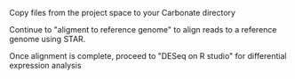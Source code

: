 Copy files from the project space to your Carbonate directory

Continue to "aligment to reference genome" to align reads to a reference genome using STAR.

Once alignment is complete, proceed to "DESeq on R studio" for differential expression analysis
